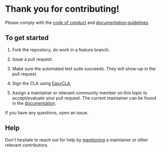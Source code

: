 # Thank you for contributing!

Please comply with the [code of conduct](https://documentation.gxf.lfenergy.org/Opensourcecommunity/Code-of-conduct.html) and [documentation guidelines](https://documentation.gxf.lfenergy.org/Opensourcecommunity/Contributing-to-documentation.html).

## To get started

1. Fork the repository, do work in a feature branch.

2. Issue a pull request.

3. Make sure the automated test suite succeeds. They will show-up in the pull request.

4. Sign the CLA using [EasyCLA](https://lfcla.com/).

5. Assign a maintainer or relevant community member on this topic to accept/evaluate your pull request. The current maintainer can be found in the [documentation](https://documentation.gxf.lfenergy.org/Opensourcecommunity/Governance.html).

If you have any questions, open an issue.

## Help

Don't hesitate to reach out for help by [mentioning](https://github.com/blog/821-mention-somebody-they-re-notified) a maintainer or other relevant contributors.